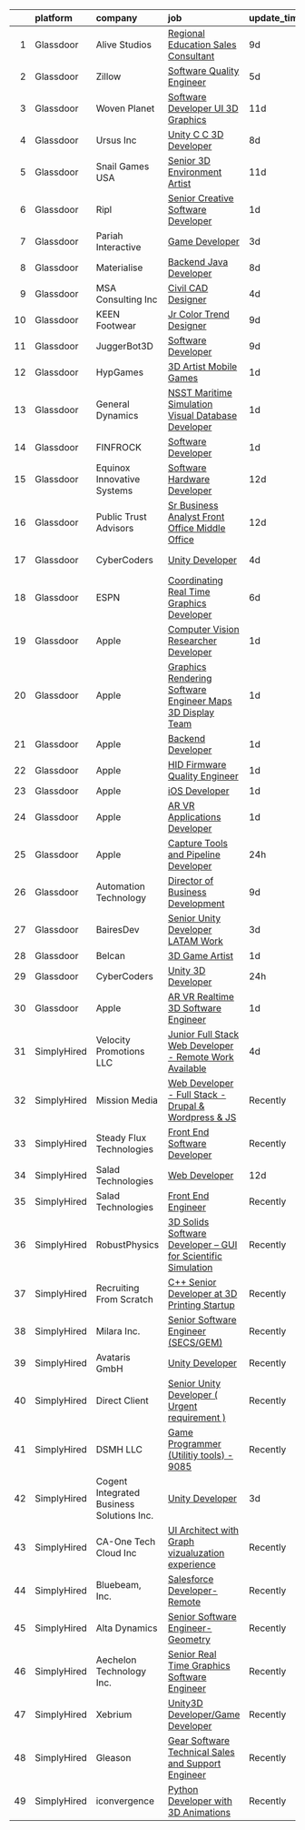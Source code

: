 

|    | platform    | company                                   | job                                                                                                                                                                                                                                                                                                                                                                                                                                                                                                                                                                                                                                                                                                                                                                                                                                                                                                                                                                                                                                                                                                                                                                                                                                                                                                                                                                                                                                                                                                                                                                                                                                                                  | update_time   | location                    |
|---:|:------------|:------------------------------------------|:---------------------------------------------------------------------------------------------------------------------------------------------------------------------------------------------------------------------------------------------------------------------------------------------------------------------------------------------------------------------------------------------------------------------------------------------------------------------------------------------------------------------------------------------------------------------------------------------------------------------------------------------------------------------------------------------------------------------------------------------------------------------------------------------------------------------------------------------------------------------------------------------------------------------------------------------------------------------------------------------------------------------------------------------------------------------------------------------------------------------------------------------------------------------------------------------------------------------------------------------------------------------------------------------------------------------------------------------------------------------------------------------------------------------------------------------------------------------------------------------------------------------------------------------------------------------------------------------------------------------------------------------------------------------|:--------------|:----------------------------|
|  1 | Glassdoor   | Alive Studios                             | [Regional Education Sales Consultant](https://www.glassdoor.com/partner/jobListing.htm?pos=105&ao=1110586&s=58&guid=0000018132a3658c9434eb4a368d2d46&src=GD_JOB_AD&t=SR&vt=w&ea=1&cs=1_7f0db1b2&cb=1654411978701&jobListingId=1007895124397&cpc=C5C93DE40C8A001B&jrtk=3-0-1g4pa6pjdr16m801-1g4pa6pjqkuja800-2fccb21c2e1ea881--6NYlbfkN0AtR68e5gWpPxoovZgA7Udo-dcymoK0NpHFMpIgh7LYzwY3wN5rRkTJw7S9Un75A1UkfoEPcR-RLTtmXzPwKmOqMqSUGO6XxXBLFjazCM3V1ZfBf1dsKFPwpEorEmRbYNpRuaetMdGHNrVWqKG-YgcH2_4AgN8YNRiRdktTNsy0-IciB3jOXBW6M1cvLhUjxJKNt7qaxdgS56tsxVkyAdk23kCZjh0M3kY2CG3p9ncCbfSRxrICQP6dBe-68NBZ3155LhjzGvRwYE7756LvLQR_YDPAr4NVND8_sq6-h94N0kaEyXp2XNYTHBZUfsdEW0Rr0LtNaHJ3vCxfsrNLB7qrq3L8CZyflU5WulHS0F3E9BJ5DJO-eUSV5eT-X9jSLES4uCaUtdn98ByoU6PNcdM3sHYMRx7ZJibTeMhbvGSDXiv5xwXVMrUPnHdpk2igEr1Tz4P_XfyW-2uiJDFqQxEFuH4DUEog71gQJGkDTbMM3kNQdwVRkP5sZSopzmtFKtCMjf3G0xy1GkDQthMxPGHc)                                                                                                                                                                                                                                                                                                                                                                                                                                                                                                                                                                                                                                                                                                                                                                       | 9d            | Remote                      |
|  2 | Glassdoor   | Zillow                                    | [Software Quality Engineer](https://www.glassdoor.com/partner/jobListing.htm?pos=124&ao=1110586&s=58&guid=0000018132a3658c9434eb4a368d2d46&src=GD_JOB_AD&t=SR&vt=w&cs=1_e583cc9e&cb=1654411978707&jobListingId=1007903539024&cpc=56C4EA4A1A191A49&jrtk=3-0-1g4pa6pjdr16m801-1g4pa6pjqkuja800-f94e7cb76e16a136--6NYlbfkN0ANMurRYyPEXg08u6OamUd1Mvhk-zhFSGYIZgoJR86UvQ_x0FKK8TrZZD49G3rLjS9rbZs5q0fbxwoBJ3PHEQChXxjw_8RM0IuGkJ4cOA-9y5nKlX7Sgo3iev38HVAWHPjQ6S81y5DX2oM5D0C12M25psn-2Akdxg9RccVaA2rXhZTSIevJiqqdLOuy6PHqhyIJ1UeAAZtrKG015JtLbMVNzmJb048D8gQWCzZP74RoWaQhQZKcbh2XC2QZrhF_xvfDQTgy5PU5y5XeI3GsEHw_1HNNUQFFZoWRJjK7_MWL_xKCU_dNF2G07ZlYWcK77IpdJzc1h3jo7pwpbDtRShCc40gPuC2t87_i-bCuwx73J60eV4XfgX9YUo_Py-wDLinrb8wm1MScE11ulbrJ_eebwMhfKUnG5LICYv80KgV9oH7MEo4xTW7qB6RAGgMxGHYz52QLSkVe4b0Jck-V681GtKKfdQUI04KP-uecpvbiPiO7x-gRy6K6H4xYJ8I3o5_k8qo8OhFUhlgr9nRAemguDUUn2m9Df27Ym0L2jQbn5DsdfVhRaEcCeRA3LVl1kdwsnPeB27_W_CmQicG7ef2HfbLc5aJDZEaW7kptwLA2TVu74sh3qwNgV8FN7lASimPjIMRRm_0s14aRTpV7IMgD2lG4BDcKa46a-s0gUzvNIiPavvr4_OitNoDOULJNqkXrQxaSfJYp_qm3injqRB1o0fxNfi04vKynfTmY__nLNQGvWqYGZdEnw-rCkzLtlT268v03vAOafY8sOSPyf_N_SvJfCxJrAiN59mQY-9sqWX_Xd_s-9smJGAHJTDZothsUFgUXSG_vQ9OPWzSkHGDj44hQ-sw_TvyB8P3qblkn07LiLlj43mzszGmIO2FHIMDsvf6_86oh7C_rN5yFgIOjtTp9lBcn_mU%3D)                                                                                                                                                                                                                                                                                                                                                                        | 5d            | Seattle, WA                 |
|  3 | Glassdoor   | Woven Planet                              | [Software Developer  UI 3D Graphics ](https://www.glassdoor.com/partner/jobListing.htm?pos=113&ao=1110586&s=58&guid=0000018132a3658c9434eb4a368d2d46&src=GD_JOB_AD&t=SR&vt=w&ea=1&cs=1_68a3f34e&cb=1654411978706&jobListingId=1007890992132&cpc=663B5FE45D73772E&jrtk=3-0-1g4pa6pjdr16m801-1g4pa6pjqkuja800-7c8ecdf940791dc0--6NYlbfkN0DSgjPPcnEdvoK3uuxfISLALE6pB1FR7YSHOr_tSg5_QCn410VK5Ds4sai37YL-FnH_M2Fnv0gjQ9TOzNTRle5O8StGDaF5nwXTjI4WZakCJvD0hoVC8rY9ZivgsNBzAZH1yAVgljWPxrQjSfhDdac-mVtFJvKlX_SSyDg74TVmkLWO-wnLXDbRNo06wdl8qqUgcmpQv0wITvfGd0HajzSeGcx0r4YMzhKc5Fg87ibEwu8kAtHMSpR0pJSTayf0OYwRW0gKZUjtOTw6zOaCaWyQlJ4Bnx75OPHXMP9kX1GsyKP95_JsYxM-6KuBpccrdaxP4Mx8we5gAgtmZcVW2aYKyq6GQezPTphtjWV0G-fhdHyLU4iFA2OSLrTp28_wcn6YC5v9rRowBK1TxxtfszbD9Md4ViJVpixrbvlXltHC7r-x7x3Q8_jtMkTdpcgQATxJ5knc8jmOn6jsVEWCoNWt-HcicPHSjQ9bb6V1WN6QCyP3xENrTpiNgHcNacKxxZ9STu3hAuln74RHOz5YOdQH5jgik_jfMihIGGMaPKmJ_xmzhyp-wx2NvRInnJgioqCZiNbBuIu93g%3D%3D)                                                                                                                                                                                                                                                                                                                                                                                                                                                                                                                                                                                                                                                                                                           | 11d           | San Francisco, CA           |
|  4 | Glassdoor   | Ursus  Inc                                | [Unity C C   3D Developer](https://www.glassdoor.com/partner/jobListing.htm?pos=126&ao=1110586&s=58&guid=0000018132a3658c9434eb4a368d2d46&src=GD_JOB_AD&t=SR&vt=w&ea=1&cs=1_36c79e43&cb=1654411978708&jobListingId=1007899085214&cpc=0C139D4CAD5A6DB2&jrtk=3-0-1g4pa6pjdr16m801-1g4pa6pjqkuja800-e94ba3e8f5e09dfd--6NYlbfkN0CT8vBT9H5mqECx2dfLV_FONLPDKpIRssxVwtj05Tmm4rA5I0VNOPdM1oYsK66ov5pDGOLJHGnDLBGJyQ1GPi5-bziv7MwQqUEBr1DOUreN8GzYgEC_gJlyWgSfTpdGPPjD4QSlY1HIR-NFpcoAXS27VgnrBDy-bqdhYISd3i7bD79cjzAdSEJN2VeD1TohrI3Kl6f4QCjwczBeNwLH492qEibsIYUqUqv1obeyjhm_U6tXQQQYMvB0oqKZB-4clx3_VDDAtfbIzk20XcGIijaVf1iB5mIjDtsGc4bWVqeZW3rlvCylL6PtwqdlxRLcC_tusSnNKVurm-c1d-GjwcYDbIZNJ-DYqS4hw0VrJlq6llBSDVc-Juf__BadU0uzlxcgotLz-PTagkCbRMooCz2tqROxSl77ccmnRe8YFBMa5JaGtHwi2RJKsPo6Q8-wOUWNO2badF__AL8lRiR1jB6wgrkY_tnA_IdXGqtTnQILdWggA2ygd6f_JIvqmGXLCe8o3rMwBK3rwaUQhDiyCkn8WOeh1P7vyAmJOONK7Phtb5meonctcIln2JdQ2FZfLRXC1wDHNfwYh2EmA31-YtrGCArFaFnXLtAI5wJBxUdjPGzdka9NvFiLSF2_dvAs2AgS_-VqGK42CzJ5oj6Y6VXfy8FBcX_QQJ5epg44FGTkuQOa5-YYUxxGH7LNdETgxxsocuilQ8cXPvcBiYmg-nt-9R2MiVxyCxI5QKBd1oqNvG3yyw962kiw8vjddbsvemaZXkiHWGo-Xrlab2-5QwuN0tOaTy4f5cxIrZ6Wj2H4z6C-9VbpwgH4_SyIXNmWQ5uI0-ULLxBvHC-f-Pa6mPpYKUFA7DgOAmC2tI6AoK1AoYEzv0dzCmg5DjH3nK6KUwTK53Gl0K9tzV9sj4pEUvzrBFimKi2E_TV6nqWkf9NaBfkW-FYMihv-Z4aGYAGUdltlc15xrqi4yrQlEPhq0CgF0Z2rIU_aYrGPbpNPZLURFZV8_TrNXAPRJ6qDgI6XlCE%3D)                                                                                                                                                                                                                                                                    | 8d            | Redmond, WA                 |
|  5 | Glassdoor   | Snail Games USA                           | [Senior 3D Environment Artist](https://www.glassdoor.com/partner/jobListing.htm?pos=119&ao=1110586&s=58&guid=0000018132a3658c9434eb4a368d2d46&src=GD_JOB_AD&t=SR&vt=w&ea=1&cs=1_9e005c93&cb=1654411978707&jobListingId=1007891121624&cpc=C891152315FA1AD8&jrtk=3-0-1g4pa6pjdr16m801-1g4pa6pjqkuja800-6f5450737e7cbabe--6NYlbfkN0Cw7niSvkhlOnyUOIKh8iEFaGQrF0ehIy67CPytvastGet8VY92S4eEQPA59FvJSyALzQLKmON4ihT5y7FSAQA-pZYqnf8L1IqcBVu5scR2AtIE9jU4FxRkyLy7SNyCAx_VBfRBgn7s1AhkzDn4utQikeMqSMZpSgsG7xb7uqaP2M_HV_5YRGDcBn3SACexxgrAbKw0Q3Pzg_6ILpK5c1y7yDyQN1-97E0SCrquAEfKqw1-PNc1dlm6tTUypJPW88Vp5D4J0i7TPX66llYaXpL5D_iVdT37GFgwnAC0-DjaF_USpZtcxjefZV74-qudGJDqkfXhH6jkyPBHUg4i6GIg1hQHIn8TPt9DrGLpfbfaeM4v049tGSax-zPWrqPBKw2Vj5oqdCelDm6RJ5BmMF2HmxsiuBnSG2rR02TOY_gOCSl9JFjfZHJFrSg12zENElk7BVOqrhvzQZLf744ccKul)                                                                                                                                                                                                                                                                                                                                                                                                                                                                                                                                                                                                                                                                                                                                                                                                                                              | 11d           | Culver City, CA             |
|  6 | Glassdoor   | Ripl                                      | [Senior Creative Software Developer](https://www.glassdoor.com/partner/jobListing.htm?pos=108&ao=1110586&s=58&guid=0000018132a3658c9434eb4a368d2d46&src=GD_JOB_AD&t=SR&vt=w&ea=1&cs=1_0f7c54ee&cb=1654411978704&jobListingId=1007916173792&cpc=B27F49C9D64D6F84&jrtk=3-0-1g4pa6pjdr16m801-1g4pa6pjqkuja800-3aa39966da08cdc6--6NYlbfkN0C1hbfb0kNfjEz9wPHc97tRjY8tE8O6gicCPMDAwXENoGf_20ZGcoJyBqdNZAfAga3Soipd2Yx2ttz5LEZZz7MUiLeug6s0XU5Nfqp1VpdwEw8jTC3Yrfv3I1Pwsot0arDGDcaqOfP0MkV19dOR4ydXRLVGxAM_yBArHPMTqQdyYJasaNJAr019UWmTpXvOnOQo9-HER0CXsSqHlmXm3QC1I85jbSAnMw4AT9FrE_OnPwK2FPptyktYaDcS4046_9mtOB2rhrEdVYUBEgSFTFCMnStVI6qFUmYAQmlrqEvHwMXaJGfZFdcGMPIKpQhrsA1yhyn2DVqIf8jtSNuosThXrP7ZbmAL5JdGjZPkeb3OPAAEiNJC2cKaFqF_iKVTpK2fnbR7pNCIeIEbofLYH5pzrWyrWIBJeftGcK3tmg6m2ORE5vcbPa2J67Z8XUK9wzl-pYRMqCWr2xArQeiVNssFNM437jRC_Vml46eyF4BvzkrzScf_ONvTyHEAinlLa-ycaL5hjNWs9A%3D%3D)                                                                                                                                                                                                                                                                                                                                                                                                                                                                                                                                                                                                                                                                                                                                                                            | 1d            | King Hill, WA               |
|  7 | Glassdoor   | Pariah Interactive                        | [Game Developer](https://www.glassdoor.com/partner/jobListing.htm?pos=104&ao=1110586&s=58&guid=0000018132a3658c9434eb4a368d2d46&src=GD_JOB_AD&t=SR&vt=w&ea=1&cs=1_b08ad517&cb=1654411978701&jobListingId=1007910497616&cpc=AE484BB564079092&jrtk=3-0-1g4pa6pjdr16m801-1g4pa6pjqkuja800-4d2685c642961731--6NYlbfkN0BBGG9LMNqL16EzDx9S3nKk4b6IwprgSJginr0DZD_oW-LxatidhHjS4P3_5EjShmhzwsonSR2_V2F8JMWJbwjba8XWc5lwGNhNl4SNeOpHYBRFuSPhRIt78DK3aF4WVE-4y1fkn_xFbWj6yS-mZSJPHrU9M6MHJOf6odO2OrWxSU9hPiLT1c1Xr2svOeZ8ktut9Grsp1LdAD1bWI7dBtQKzx6Cn6kiUc97PvNEurse--WfLrA2cCrPptTMEgyOq2ArOHG1S7JFzwAqFPwq4HMA8z-NRWokIdzAepGLM2QpxCgUSrZ-6uysWDzU59J2FX46Eraf6cl6FTo6DSPb6TESH2t0ghl_m0uGLq2QK9XpLbRQsrQuvSUrllXUIstSN8Vq-rUMo11lKjgA9WFGIU1U-GJtZutr33VLHt667w-HFPZAVrsbZaBvGANfIxqtT-dAv-Y55w563gBkO39yRnNtou3kOaRAE9GPVpmU6tJR4bSNB82VhMOkG0vKifP2Te4V1O2fDCzwyw%3D%3D)                                                                                                                                                                                                                                                                                                                                                                                                                                                                                                                                                                                                                                                                                                                                                                                                | 3d            | Brooklyn, NY                |
|  8 | Glassdoor   | Materialise                               | [Backend Java Developer](https://www.glassdoor.com/partner/jobListing.htm?pos=109&ao=1110586&s=58&guid=0000018132a3658c9434eb4a368d2d46&src=GD_JOB_AD&t=SR&vt=w&ea=1&cs=1_40d5d0b2&cb=1654411978705&jobListingId=1007898576123&cpc=C49818E30565E1C5&jrtk=3-0-1g4pa6pjdr16m801-1g4pa6pjqkuja800-c5f81152a7f187be--6NYlbfkN0BL1DyQYBK1tHwoBciZhChALBxjrhsy8rFgUIA85pUFUYWyD8JNRbN5GbuOwVOSt-OqlM_96OIZMvFGhrgw9RqEr8FVKjqsNwAaD00HF8SNaJ6UbA5D4lMGHNSV0MS-Is2bTqsuhDqUMBPRpJAO44Y0UO44DCtLsuBIGe3cEj6yKtqvAV6NkzzlAnHyLLGdSdd7VJkYFcaXep6iR9MSkLsubl7--jF_Fc4GqL1wtLrW6z0bt55zmVBD2wNqcHxltRCW28QmdQSL0x7tvSUrevR1518fZrAqOeBpul7iNji24_JSNmSKZPYRG13p4apei09p5gCAUXLy6DrRLZtomlG_f-Hq-SoUyVzBOm6EgWeg3c6IkEOZ04xAKUY8x2WZMiisGpt2LRIa_SncStphiBqJ8N8DcAfx1_-zXNrZ8K40YapdMSIkgfzVsS0fIGQeHdfcpAnqn_QHgjr2L56JBZ-qKwynXYARlfS7-gTvx7UktNfHOFljbdspGGG_JRgssU6jgm7vWZvMvA%3D%3D)                                                                                                                                                                                                                                                                                                                                                                                                                                                                                                                                                                                                                                                                                                                                                                                        | 8d            | Remote                      |
|  9 | Glassdoor   | MSA Consulting  Inc                       | [Civil CAD Designer](https://www.glassdoor.com/partner/jobListing.htm?pos=101&ao=1110586&s=58&guid=0000018132a3658c9434eb4a368d2d46&src=GD_JOB_AD&t=SR&vt=w&ea=1&cs=1_6b6650bd&cb=1654411978700&jobListingId=1007906654730&cpc=CECB46B897A8592B&jrtk=3-0-1g4pa6pjdr16m801-1g4pa6pjqkuja800-816408e7e5e6708c--6NYlbfkN0DAwgduWqBP7ymGN-lTADpinz2i-23XbRAyg5ywqS-MDZ0s1IhyBz8qFzrY3a6caIeHoWn1VcFY5nw4oCIIHLZWMpl-86wtTWCzgTJaucaj_qSg6YA7KxTzOG1SEyMAy4Jk0FbrdpKADajtK5G-wEfmqm5r91LdHtd8oQ_VdR2aycZL_82qEGnSVP4gmsOJlGzNmhQUEP4cPobs-YaA0n_GaK2rj4mS-ISDz_Dd1ElOGgMxk7QFq6bOCEH4oKpP_dQEZDkk9BxRWmeVlUJBwdqLzy25vFu-ZwC3lp7CX2vKNWnxFxq8fFbdxbEH1BGQDejcBOYv8Ux_P06bz1Kab4dW1wZJebxfwnGRS0nBxnyWSuNKghjw83B-9CeasxckXaUNNDXlcSrCz7uT-AFKqN1cvw6I_n7Gp3CUnbY8jM5QkiepKkM4MgKIbmKO30mA6MetuH8ZMsnb3q49xY-9aOjnMxflZgNEnm-4uLSdpO-hU9o368VlltUg3tW3PhPcm6_t497t43isew%3D%3D)                                                                                                                                                                                                                                                                                                                                                                                                                                                                                                                                                                                                                                                                                                                                                                                            | 4d            | Rancho Mirage, CA           |
| 10 | Glassdoor   | KEEN Footwear                             | [Jr  Color   Trend Designer](https://www.glassdoor.com/partner/jobListing.htm?pos=129&ao=1110586&s=58&guid=0000018132a3658c9434eb4a368d2d46&src=GD_JOB_AD&t=SR&vt=w&ea=1&cs=1_1984951e&cb=1654411978708&jobListingId=1007896907291&cpc=47CFDC01B3F81FAC&jrtk=3-0-1g4pa6pjdr16m801-1g4pa6pjqkuja800-2605f8397125886a--6NYlbfkN0AdQacTHqkMUkvDlLmcqVj-RwypQneBu2Uq1OVlNs6dOBIzRBdICz_x_oA4U1IiRylmk6JxtdnPZ8ADUYrr9YmQqKr5CGc1a176-cXBVuKUeSOCfHC1FIjvehUjhFHphM1rGehITzx5oNNu7Gfd3yKGJPK0R8QZbAU8kOl68rSNcq5Afpv72LZvi7ZSrE-jVssXFSLphQBhAMbEyR0HXi7pg3DBAG_EhKGIvQ0rcXKCktcz3KRJuarrIZFDFml3m5Ubj-NFuLbx45SpdWvN63sm-04uFELut0C5XV9n9kx3azgl-rqBqA7Le1_ngSAPd19K91DGfu4Ln10dyuXM_tlVx_o1NufD6ExOW0ZDXnO8ZooTjGBaWHJASQqRF_tosjySd_XPpe4CMtS6ptJCACuXqUyaiONYp9va_b71I3JN2-WlIoNqvxyF0FbPrJltyhWlB1wI9TtVJC9ekAEdhs_mt1K1iJqvIjDjLX_gJAPCcX54H5GuVWsD1J9m9TnUj0o%3D)                                                                                                                                                                                                                                                                                                                                                                                                                                                                                                                                                                                                                                                                                                                                                                                                  | 9d            | Portland, OR                |
| 11 | Glassdoor   | JuggerBot3D                               | [Software Developer](https://www.glassdoor.com/partner/jobListing.htm?pos=103&ao=1110586&s=58&guid=0000018132a3658c9434eb4a368d2d46&src=GD_JOB_AD&t=SR&vt=w&ea=1&cs=1_b0cd7ed2&cb=1654411978701&jobListingId=1007895529020&cpc=A6F0E0205751D875&jrtk=3-0-1g4pa6pjdr16m801-1g4pa6pjqkuja800-fe487e633f2c9d77--6NYlbfkN0D6R_LooIo0XrhooaEU74opfISuQnu_V8ZR3VJvibYqco5pcIz0yYB8Ieqd1FkhICQdZmwB1le4wLprn9-SLhES_P3_FDVEzkuWPMQTGt_ttZ29oX6OyOlV0ANOoVlJipMkrSpf5-MPTLxiViNojMGK759bWI0xcNHN1aAkc_MVoHbKbSR-NGx65tNAebyb_RBoeAUkkCqfBfLRu_e7h_PPdI1smMXLANExXOvOcZcYoSdhK1mVvVkG2g0hZWrNO5SHqtgq4uc2n0fwtzSED8p38aT3DzJdzeTiI7AB1FRS5OO482TO9ODW14L_xQuCrjJMJ9HFIJnolvTfU9vXQ47LPdCHFYF_RobPHWnfQ3-8uEQ1qHtpdXZeP8wQel-_tph4IAZQ7IyMlOKUB2PEIVqZpsFh5t004mlaHHWNn4XuLt2bqwIFPAQfPzc7yTYGLM_15LqhuXKs143NcQkwdS31s5VWBJwNZLaZXMhK4gEZ8Osf2fCyaVYsBr_e-6evRjXN63TDjuwjoQ%3D%3D)                                                                                                                                                                                                                                                                                                                                                                                                                                                                                                                                                                                                                                                                                                                                                                                            | 9d            | Youngstown, OH              |
| 12 | Glassdoor   | HypGames                                  | [3D Artist  Mobile Games ](https://www.glassdoor.com/partner/jobListing.htm?pos=102&ao=1110586&s=58&guid=0000018132a3658c9434eb4a368d2d46&src=GD_JOB_AD&t=SR&vt=w&ea=1&cs=1_44a78b82&cb=1654411978701&jobListingId=1007916365424&cpc=F1339989C5CB8906&jrtk=3-0-1g4pa6pjdr16m801-1g4pa6pjqkuja800-ca8f2def660d101e--6NYlbfkN0AO-lx13pzomzdSppJUWL3QXsQT8oyFk4U4LWH8QC50ColyNbWeS4BJuCdB0g7j-ichUndFoqMQMIjg28lh84pnuXem5sggZtu-4uDoA0G6hLM72uaDTaPXheFgrXPZacbY3XUGpnsNy2Ao9vtH-bxBOcHnzHfThsestPkxI-M6c6z0qluvQRNZHnCwxf7RC-gYcPPMnXt8roiz83YAVTL3PrYBr1AsFw0s6sHBxZRrpuqYslZJ1YCCkZFUN7GOnUO8TgBY-e262BEnS7uChM0KUVL_YBOKGDnM29gmL5oieLpg3JBmpW7bg4xf97J9A9OvlXGsD8BD6fxO0olI97wJxjuYtRQFTLog1NA410aPVdqKbhtoA8qysxKoYZDZi2-8nYKr2HflDsZhgORu6eBgwKkqPIP8K9JLOs2zXec_1pYUmtxO8v_eaaLZjmmtvixtleec_rOo9W-r3L4XaurfHiWsfZaUhZm24TzXkVkSaLbGkgtNEwKj_1_VID1Yek-3cCh63JkEvw%3D%3D)                                                                                                                                                                                                                                                                                                                                                                                                                                                                                                                                                                                                                                                                                                                                                                                      | 1d            | Remote                      |
| 13 | Glassdoor   | General Dynamics                          | [NSST Maritime Simulation Visual Database Developer](https://www.glassdoor.com/partner/jobListing.htm?pos=112&ao=1110586&s=58&guid=0000018132a3658c9434eb4a368d2d46&src=GD_JOB_AD&t=SR&vt=w&cs=1_ff7c5631&cb=1654411978705&jobListingId=1007916096266&cpc=BBD63848FB84346C&jrtk=3-0-1g4pa6pjdr16m801-1g4pa6pjqkuja800-035ee361af8fc3a0--6NYlbfkN0CA1BF1uV5NTSgZPFUb71OePktNXA0y4N44ecUliCBagF_E0ENdOmK95CEbykBvruvvLnIuoLJFumS-k3jaN_m-U0d5htDtQ3P1H_sn-MEBNxrYFLZsWYghT5FfkQzBPvU6xga1UOBFlVbhUxPl4yiI00y2ttjQ7zi1oYbPc6KwkROe9dnBV__c_T21FXosjtuN419cQg7huqhE3CTaa3OyuWJ-QF-aYysm8BQE9sIR5xBa_ScIaMbzAbfE98ZZeLbZ5tXfywsnS8r0CiOdPT3AmA7T4Gs53Mw5RwemaJnTR_a0eFy3-_U05J3B76oAxp_ruTvf0vaUb-pL5pF_OwU2Gv2_npjDvqyVaSvUirw77c-bjeBjCbqEmfyZEikh7eFYVNLNZ-1tmhTTzh4QVq5bLxpMyG3jenPeUYcHdZtg-3CkZ4vO-dkoTXzf2qLLpIuCm50hgex2GTGJ7Kfki6oqr5INWzNvi-jan0WIpNPbU9Nsk7i8JUOQeHyULJ08wJe-n7NwfbaAf2Ia2XEMZdC6fgVMytaGJ8Fx5-GKykMzWAGEg2N1MxWxXblKq0tB_oK5d5DSmi3QhwQRrLNNMyC30iBcqI2qYfvv3iQ47zIBH3TcHl0LjTsA37GUe96d4yThq4jrL1i8Lkq_6KQISkzQiCuPU_-efFz9SfO34m-o3bm0A7tg1xQaoW3Hl4k0GRJ-G9xL3ED0EM5USgMf9gPF5EKERZJaDiTQGPPI0tlvTXYU07uu3WyIvQvJnP3Umqqy20RTTYDiqtSDy8oYUgtaXeVwpjdaGMPq6v4miZNI2CqlR_2wfefH5Llny0uPTILwgmNSTjTpA8w99dR21A6NxntcuiqV6EgkHP64JcMwLwyDraHlUOB9D5-Pu1kgYMS5kPL9h5DEe8-a7sgYu3z0DHOuhKHr2aWXn5pBF-g7gRYXeawwTjL2jBz-yKQ8qzjbEEPWcTK4d_HRmHz8lKxfkZ-hm6OSXMXX6lAXGhJaN8pdxI-wbCBGmrMzBtzE1GJeadUed73JcvTPJSLHMcXGk-PD5x-TtL-SnWS0FwKKH2sklrApTx8EVi8upqNftQl5lcyHlu7MLz2XldHbt_O45CQ3lktUi8HHGaGTYDsHizBEBzEXHB-Jm8WyD9_SMdXwtZkcKwQJ0PgH3UvjNQkDpCYI2xZS6n0sw7MzJoX5tXhIVRhnExKaCztgU-ZwZyfZAAy_XPywdQg9xXEyc8H2rptyjTx2KmdoKOMsjaqUxg%3D%3D) | 1d            | Orlando, FL                 |
| 14 | Glassdoor   | FINFROCK                                  | [Software Developer](https://www.glassdoor.com/partner/jobListing.htm?pos=110&ao=1110586&s=58&guid=0000018132a3658c9434eb4a368d2d46&src=GD_JOB_AD&t=SR&vt=w&ea=1&cs=1_8fbc34b7&cb=1654411978705&jobListingId=1007915939256&cpc=F45C15D234B746DE&jrtk=3-0-1g4pa6pjdr16m801-1g4pa6pjqkuja800-1cd8cc764be7a5c0--6NYlbfkN0C3s6SQssVyjM0TBjXC5cY90NsFTu6k7iXDnyh6Xjam_YN7XQxmbM10FTkIBffx5sr6xSNuLsw3fTJOor70f4_jnZ6M5NSozn_Wojce9YrZ8YC-oaDV3OGpSK2nfYS1ZojVWmbQ9GHWuZ8nXqmrWGyW2CUdDHwUft3dIQvdU5QzOdrnWt8GakXrhZub1oj03S1dINNZtILMz0TYpDrD6jlgZqigosk8HmeAIl5LRQLMldDR9V66tCBgqNqt1wtNXO9TxJlQhQewGPeZl1mW6tWuSYEYP8mw7zosaLhCpBkDYQLuxLux5gH3YT2oPZY4EkYgSqkjyb5wbp6kaAd6aQaB6v-DDDQw0s2FOFoX86MYN8VmjkXIroumUr2KsWuq6C9Nmk763LMNhrwgyyt2u__PRCm_8S1ArOZnuPtuDpimUN2zSAI9X56Ti9Gp_q0MAK6R6pTbIh486yBzN2MfDa1Bx9sljPl-rFJYmwSUehB1-Z1-iaa6Xntxc6p8hkB-iK5zQ1zP26saFQ%3D%3D)                                                                                                                                                                                                                                                                                                                                                                                                                                                                                                                                                                                                                                                                                                                                                                                            | 1d            | Apopka, FL                  |
| 15 | Glassdoor   | Equinox Innovative Systems                | [Software   Hardware Developer](https://www.glassdoor.com/partner/jobListing.htm?pos=118&ao=1110586&s=58&guid=0000018132a3658c9434eb4a368d2d46&src=GD_JOB_AD&t=SR&vt=w&ea=1&cs=1_5fc23604&cb=1654411978706&jobListingId=1007885075717&cpc=D69957E0862862E0&jrtk=3-0-1g4pa6pjdr16m801-1g4pa6pjqkuja800-b8e304213aa76411--6NYlbfkN0Am6dwrSSOZ4eViiz6pDcZhlQb4pP0bh3dQBK1PPrq7TsEit8SFcwIknhzWR3SeZc7m5fAWCl9EhDoWbmaGwe-Wf-bpaawcaBrcZvJ5rCP5P4Z00hb_UbRTvdpA6_2wwrKa6fewbUPDVfrHMaRQvl1iAQYNNmnSwPmZ5PXLhteUk0PcHIu_5PW55hELQzp1PMHzl5DVnBv-pl-sydQ1_tnwR9bYCavqj8I_vcS-2twFb1NXPONViZiiY3yG7vC0V9kHhYnEQGN3ht6ZM6mILhF7NbYABEmf7Wdb1Hlv6RXrGyuPcI4KI0whEwpGWTSJ2kkSxQYYQ3DioVIbRR6e7jR9cmacmv6K5leXC-uoZRaYpZqvkqO59Z-RppPuFeIjlxBNyggjK7uwomJmFxr2BVYF9vs1WXP3Ik-mxUhtdZMujJJr-FyziZb9j53m_41sA4b4OySHI8uUqAFaWhBvpw3BQsVEL6RME1OzTpOdCxm1dO6C9Zf3EvAEwzbovleb0m1iBgJXKG4heA%3D%3D)                                                                                                                                                                                                                                                                                                                                                                                                                                                                                                                                                                                                                                                                                                                                                                                 | 12d           | Columbia, MD                |
| 16 | Glassdoor   | Public Trust Advisors                     | [Sr  Business Analyst  Front Office Middle Office ](https://www.glassdoor.com/partner/jobListing.htm?pos=106&ao=1110586&s=58&guid=0000018132a3658c9434eb4a368d2d46&src=GD_JOB_AD&t=SR&vt=w&ea=1&cs=1_ce8bb1f7&cb=1654411978702&jobListingId=1007886518378&cpc=F4CC4721A073827F&jrtk=3-0-1g4pa6pjdr16m801-1g4pa6pjqkuja800-b1c11118645f0dfb--6NYlbfkN0Dku04bOmctjTjYSxKjNXPXA9SEas21_2pTClpVvKRVYf7KNy3n5zfA88uPHeGyZ233S1vY3gzOw47W_RNdtLTizmmfNGmrvrl_Uq2ZWeElE-INOc5DISvV6tUEEbOdpFTPLEtzQHWAWt1aeR-SofdmtGhhnYaox0HYopmnj-75du_-Gu0PHqDKt9zfnVYVWeUabFUj8sfLKnTseHuXnQWJAt2RlBx1JRRdp2iZuZu-xovHDWoaQR4lNMWZIhCMrV7V1Z8jtR9BCcHoV3GEUoSLYoRJ_Xwuj0Jc74flYtXiL8MPPpWnpmU1fyXd0OreC2szxNJamp7Zgtyk1Dcfi-7d6amC-0DTyAZ_wvH_QbAqFzJqTaLx5Lg-wqmxX5H20XKYZhEFd_3B5XbXI1eCOUjcb8WLn7L6Y3J3IhjDbSUxbLrcIk95ISDjHb9oWZVh3WAC3L5zZJVwNOqc-wAMo52yFT3xWSpPnKSl3SJi-BwT5zuT_AHxvGmlRdY_zS1xT5BvQA4zM1vj5nO7jBfOjqIrNamwpU8I2tc%3D)                                                                                                                                                                                                                                                                                                                                                                                                                                                                                                                                                                                                                                                                                                                                           | 12d           | Denver, CO                  |
| 17 | Glassdoor   | CyberCoders                               | [Unity Developer](https://www.glassdoor.com/partner/jobListing.htm?pos=130&ao=1110586&s=58&guid=0000018132a3658c9434eb4a368d2d46&src=GD_JOB_AD&t=SR&vt=w&ea=1&cs=1_051bc511&cb=1654411978708&jobListingId=1007906266639&cpc=1CBFC3E34E2A31FF&jrtk=3-0-1g4pa6pjdr16m801-1g4pa6pjqkuja800-e43afbd21a54c998--6NYlbfkN0CpFJQzrgRR8WqXWK1qKKEqALWJw739KlKqr2H-MSI4eoBlI4EFrmor2FYZMP3muM03Um5swKT2wPxdQnzL-g9OP-y5is3fuZvXjnvdzmP1nCC1UXqOX3sGeOgqFmAfDSwFP1NP8UYOwIw_m5knHoLJbzWej40dgRQXZwhp0eGW7lwgIK4ED8K3lWup2urPb5T6Sesm0_oLUIJdLOkLnA8Jc4-zV-079dVn1dDOa4LLNRTXki9eMdG3FLMn6gMUQww_ieEXxKba6Mj8AZDOwxKkiu9Mnk5Es2RRujGPj40-rL0tNPIxZyrcjykhi8YUlUS61D4B1JYmHXnm_3o1FNSAx7gJlFeFPfIDBrdMsm7Lun4XjKO0p4IMZEbJ2OarsfvJc9oK7HmuA3EFLEIu7nPn6gnlVF8BygRTe_2JWqjveJdsqoiq42qe0ELZS-72WyqsCLCiE6FwaSqRsWvq1EplwhRz4YfAY-_lL9_MaYszlrVswHlhbeVaw0JvWSTajiDIoUvdNngFIIgVnVuCznjxovFnLaSYvTSx2PdhfE2yjQ7ugHzhRgkvK1IH9UjheCGTPb2MGj6EimTwKv43_xCpBjLu8ymzBe4mJmr83ZDrtCR0DhqvZpqCV1LR4f2NbnBFAv4HivHmTdDpHBLMciUKj2NTi3I5q67Zwo9cHPszjaC_puI2hQjVt9L2Z6YnrIejNTn3UhUdx-nDiQMx-JuGH2UR5ZvovrV9xtGx-k7idUb2beNm0bBMarvcnwcTnFSdaOy2WAFFaZZ7wXXdN0eVKGLMjLBIXDZ2OFdp3VIdjexPu2knbSbZ-rTu2tCh4Jl3jqUbQwth3VXUIwsPrmz0AJIqwlbisYvthG9M9EpqX3CE-3TXe4bN8l36tkoTWnPoFQ6qTZWjTWkhw0ATWltwx-LeNVDH6gIzdrQcuOGZz16q03kpyw3BK0Hr__5aU402QhHFRkxZ0odcpsqdTibSJEhiokMG25c%3D)                                                                                                                                                                                                                                                                                                             | 4d            | West Palm Beach, FL         |
| 18 | Glassdoor   | ESPN                                      | [Coordinating Real Time Graphics Developer](https://www.glassdoor.com/partner/jobListing.htm?pos=116&ao=1110586&s=58&guid=0000018132a3658c9434eb4a368d2d46&src=GD_JOB_AD&t=SR&vt=w&cs=1_5541f72d&cb=1654411978707&jobListingId=1007901619382&cpc=F5E96E35A1725171&jrtk=3-0-1g4pa6pjdr16m801-1g4pa6pjqkuja800-8b3d82b683862076--6NYlbfkN0DAFTyt7pbDCC2JPO79CSdi1dIb81yjczP5qsKcZIxgiYm3-7g-689Ur9xqU8QiYHXTyCCGyKT2nmlHQYJ_neDIKi9dZ8UGLQnEIENskVKYY-JmvsLssTAQzzUM1iu6JCJ8U4JZdifyuY67rSpHrGbWLdAVI5shYjpkUIiwb0iCB8RiAp6pMC_Tm50aa1iX2laYT_ndSaWZhmc52TWNZsyTXzzoOPbMIRp_4HQcmUZ1IE0KLd0xLwVCXtwTh46UI0ihpiWlA8VJ4IRgKQP2Dly-65s129sMMi2dCqL6imlzhis921wIe0uVUz-EgaY53EIk2Q6EqK18zWl72ZjB7qY_m0BHpz3d19oEOxCbUzq7SZVbZ2HnErLcZygw2gM084XTJMtgxNr1KO_kJyteDrOqi6l2VKBMP-HRTZqBPIH8vWF5ylpl5F_y)                                                                                                                                                                                                                                                                                                                                                                                                                                                                                                                                                                                                                                                                                                                                                                                                                                                                      | 6d            | New Britain, CT             |
| 19 | Glassdoor   | Apple                                     | [Computer Vision Researcher   Developer](https://www.glassdoor.com/partner/jobListing.htm?pos=115&ao=1110586&s=58&guid=0000018132a3658c9434eb4a368d2d46&src=GD_JOB_AD&t=SR&vt=w&cs=1_606cece7&cb=1654411978706&jobListingId=1007916169667&cpc=FB7E4A1762AE5BEC&jrtk=3-0-1g4pa6pjdr16m801-1g4pa6pjqkuja800-5fd3877c7b6efaef--6NYlbfkN0BvKrLyj5gPmtZO9T8euul8TCxuuKNOtzRJOomxnwSEodTz2Bc-sPZl5OJ9R4TJsNdw5YE8JoJ2J6iNpUIAXmKIgD7eqSmJy0rAsRESlGTN-pNqn-f_WZkiM08GIDVBel4kFSnfkz_8g0cfqF6dXkRVNoa5lMaAE4iZTJGTj44BBCSKYHQrWGBWE64Q23joT318MlIKDdJbvOBc9xz55lDAmZppjpIhjqLRUeMkY9HNOQROir75sSB5V6CfkOMgbGzmk3qcadnMNSX2-GnU3geoW_uoZN45VPD9lteLO8JUQmN0vhIONtRBBrEJ_D6tnHyeoShgaVPZ7lSL82xDxuEOqUfjRvVlK4PxJRNo-m3UgJFAvTgmHzspZBQp0js0JgHJw4mVOlAv62LX7Nsh7X5Nq5J06HYQxT2IwE9-OBDY7mJGIOV_cL1Pov3xQKQ9BmVboajOCtXDYiUOnricGPq1ZvplG62RN_V7RYVvN5J-HkWp2mO08OKuhwPBltkzHNU_LuAJJxiMmwJ-kS0LqWB6lprD694f3CBjH9P5rh2sAgcQrccobhTSQpNy9eGzOdnjinVAxx2vTRSkNUKMIKv96UkKwVQqHPSDxa2ZGahZQNlNfRyV70B-Tlqe_I4Ci0mw-n56Zdd3-0y4nPcoiItq20W0brG959f9yOvi9zWXqJCUK01AeOZ0pfNr3o1XPDbKJZM6EF_gBQtbZ9j5JWUrDywxgBK-z74mIGqT2__vJHgHLZUOfboFiJZC9gl8FKujh5r_LH4giwbXTshv8rWFQKdzlagBrJzhJFjlwdFM75fBKYuVcjuJ1yyguXE5YXon2gRdoLERRqiyRQUa00i_K_YFLpYKWPTgZo_8I-1pNt5xo-724qOZ4wNvJ5pfjHgkDJENAy5xMtDfsSZSohN1guG3a2667xXpIz65UYq3kHktZ1NC8CqFGIydH2G2D0M%3D)                                                                                                                                                                                                                                                                                                                           | 1d            | Culver City, CA             |
| 20 | Glassdoor   | Apple                                     | [Graphics Rendering Software Engineer   Maps 3D Display Team](https://www.glassdoor.com/partner/jobListing.htm?pos=128&ao=1110586&s=58&guid=0000018132a3658c9434eb4a368d2d46&src=GD_JOB_AD&t=SR&vt=w&cs=1_321816a9&cb=1654411978707&jobListingId=1007917013520&cpc=654405A9B1E0A9F5&jrtk=3-0-1g4pa6pjdr16m801-1g4pa6pjqkuja800-115730a672136782--6NYlbfkN0BvKrLyj5gPmtZO9T8euul8TCxuuKNOtzRJOomxnwSEodTz2Bc-sPZl29JElYHfcoRu0fPF_ZzN6LV7MEA242MqM2m5Mg9WWpXRGuQI3ozFHZhQ3O1--k2_cTrL_vgxAdhN0oVzPkcAPlQKGdbjiVF5sXBcCkXUmiuL4ONRk1OArbe0agW-WHP8AuHrzAfg7efc74p7bVCcW4b0md5Bkaf77eEgUv7nvVH20Rgq77uiUR37Dt9ubtjP6SnAH9xSOfsK-BB5y0sBjDl8qrihAuu3vK_DgLBofLjtq7DVi-94ECefacQety5TKOdgtpZYUNwlPg_ysrNEneAIhqaWKxxfFg78m7ULtqhpzCvjwAhnfWohhJ66qx4LDWlTGLyPOMVoDhUClCjykJzf5Tw0W8Vn52Qhw0Pl1zPMIsxmHB7vxrFOaDhkK7F9u50bW_o16qkJNCggJaPbYpbqvJX1rWfJcD0wuLOZiYW-pXq_7gJ4_-AmImC_4PubdjugXG5dpF-IeWbZxi4wBBLf1sZgvnrwYqkMeRWbCqb2u-Ba8qf4Yuaec447Gfocm6RYKkevuV7rAqEOUNHuVqj3ACf4MuGjk0nK0fTxNQzLgOi2aFKM1KHYQVBOtgYSsDcFoevKqJYUNU4-5ggIQYJoqB0i21LzlhFn8TEvPKO4pcpaCrxLp0Y4Eow4jBfoOTr0paazmsN_05KseX75cHV2Jt4fHZB-kvurmAc1-2p8yCOC7xSy5lR-ZtvDwCcuOYjHz-u2lbN15OJtDSa3g58yujXbGw9bW5_-dkWWG_wV2OGC--3sGD5JGypn6zqA1dIpS85D6frdfpK_GhPghPLy2t2WVvJzEG-ldT_w6S9QHjA9S82Bl05nkmbAtY_MqYDu4hPqUkKZfXWhhc_oW5xM0GEjmz957GvCc5zLWQ_Lu3VBep9Ihcs7TUkDnqVu1z7KKnS7fcjOxJr2u65BcAue1GFjKuW7fOPtQ63QHMs%3D)                                                                                                                                                                                                                                                                      | 1d            | Culver City, CA             |
| 21 | Glassdoor   | Apple                                     | [Backend Developer](https://www.glassdoor.com/partner/jobListing.htm?pos=127&ao=1110586&s=58&guid=0000018132a3658c9434eb4a368d2d46&src=GD_JOB_AD&t=SR&vt=w&cs=1_f1703715&cb=1654411978707&jobListingId=1007917014270&cpc=AC285F3A3ECA6BB0&jrtk=3-0-1g4pa6pjdr16m801-1g4pa6pjqkuja800-032c76917f009f79--6NYlbfkN0BvKrLyj5gPmtZO9T8euul8TCxuuKNOtzRJOomxnwSEodTz2Bc-sPZlC5mDe-NOaJjo2lqg1vkfF4qjOY754UNgrjbvosgyQ6NrP-d5t-HfuGm5g-T1VOlxDFfjcyTdPFv3zIyLSRWNoBaaCgHXb9bFWAcnNDq0tf00oDeykxUROg-x2DBiV-PuwqQMOiYoG-8D0oQghcGsSoA54NbvH8HR6mUfdGG0zOWEL5jbJGzdWC3G5szcpVc7I7qWKRLn04prci8rFasJ1a210tXkr-DYx89ek1wuyJsjYPg7bvCw5Cdfvs8Di7tnjK0Eja4-c0Ns-P6QlTE7OouZW1jQMyHrOratxM1j7qVbSBWwAdYNszyL84839EjzxyYG1QmWR0_VBLmcRgxjH9iJn7dO8omfowzmTPDOUJVEvEQ6uHlIKyK2z4HDqxcpgNQwi8FkQ1rGIdAI7pFX6O-PwIZg3Dp2cfg6lUYWSjODSXDOjankuPFtMK5oTgTv48KTjhtO2aXqOuLdT_3aSNMP_39qsR0cTDsRlC4GGlSyrGMRkiqstbAbgEdE4YH1vXsOMa-jfjcT6IGxgrN-3XiGyWPFgKA1quXb2K9UbaCBRGgan4HCQqsnkpamVoW3UbDsie5_nByt7DzD5NRQePC1XAqf-orB25NDM5SxWhzS7QdKbdw7ZHcw6oiMvh8RCjEKGdp4y9kYJ21OucEog7jU7Ml9L9BuiryW0FV9mS-F4BfEqIyMLEKvJydsVjd7Gz-7g3tVVpVczZPOV0DIyNOi3Oeo9uU7tO5y--65Z3e1DWJRi-i9a-HVeO5d0w_aqsLbpxQqqmZQgLmp_2OE1SEzDIz7MuKG44bZjuxMf3XYCX_nftSVdqT__wkynTgVRaRV1G8-uUizgJi8KvZSIqy51g_HmHb3OO-q2N3ptkfJHnlY0RFAng%3D%3D)                                                                                                                                                                                                                                                                                                                                                                  | 1d            | San Diego, CA               |
| 22 | Glassdoor   | Apple                                     | [HID  Firmware Quality Engineer](https://www.glassdoor.com/partner/jobListing.htm?pos=122&ao=1110586&s=58&guid=0000018132a3658c9434eb4a368d2d46&src=GD_JOB_AD&t=SR&vt=w&cs=1_312031d0&cb=1654411978707&jobListingId=1007917018584&cpc=E773D000C9BC26FA&jrtk=3-0-1g4pa6pjdr16m801-1g4pa6pjqkuja800-db6f1c620370c44e--6NYlbfkN0BvKrLyj5gPmtZO9T8euul8TCxuuKNOtzRJOomxnwSEodTz2Bc-sPZl8WPllYOnI2gKGmARVlNo3nmxilw0ox5qBesEVeZCZZCvCdVm-i5oTru26TB4mFyj1BeEUqaF7tavghrs7EziUaetay4VldTVCt8Ux0QmetSNpfjlKIEUeSZ2tTxKX5DDSfgSy0t9gYO-BEOZGqu3_pQ5JeYFRwFRi-M4yN9GziAYOT0YleKlEsM9evjFC9ySAwLJl5ACTl3rrbEsEp9nfTcKsbPOnWKhsRzuzEqvxijOexPpMhFo_EBqKARqRsqweS-VufFxLTPmIDhVgXLF5T7GJrF5cLkgBpy2FV381nB_PHgi578fWr0HyURzbWBobzZlXi_N8WXmsS4j0M9yHDsBQn47RUd5mUq4UJFjJQd2f74dQyx5Zp_k6jxPE9YTH030puP2U7_e_PAqF5bwJfooKqc6_qbLj1ZaEOSGt3-vwjntdlrjojamRwIdedoAgjP7GRI6ZJmteFahctv4dulxVY0oTndSqguWq-zVdxxYlU78n8ETZUQl7xvXgUxVvc_iiGrgRDNx5oCv75urH_EgizjhkqhXlBnVyLoLwiFm2cRkCAln894LmQ7yILOukfL8flq-CSmG5TUaccbvSc3id4M1SZOssrXXvzYMes8hoIrqymyC2Y8XtT6l4wcB9B63wPnQN6iEjoAuFDJJ7KOspZ09Xm8UOATh-BvmRbbjJwpEKEVm1am4ClWBDOe1oP8Oj7wjBUbCUNisZMOdUwK9aWsHeUIOhFNrbrPDCbgwdtI2SAO3-UDHLWofwQ8J5cSADT6NrL5YuHvEf8eLv8vwA2cIp171zIvPr23l0n-aCbInQPIPDUivBA2_eI_J-TeYbtC2To5_RU_s4svKt7vES_iMlGm17g3dlmaNSS0_JrV9-eT-4p94ixT1HLRC9irLUq1Rk3o%3D)                                                                                                                                                                                                                                                                                                                                   | 1d            | San Diego, CA               |
| 23 | Glassdoor   | Apple                                     | [iOS Developer](https://www.glassdoor.com/partner/jobListing.htm?pos=111&ao=1110586&s=58&guid=0000018132a3658c9434eb4a368d2d46&src=GD_JOB_AD&t=SR&vt=w&cs=1_154e24ae&cb=1654411978705&jobListingId=1007917018211&cpc=B101C867B3EF2D75&jrtk=3-0-1g4pa6pjdr16m801-1g4pa6pjqkuja800-3f2c080db2ff7e14--6NYlbfkN0BvKrLyj5gPmtZO9T8euul8TCxuuKNOtzRJOomxnwSEodTz2Bc-sPZl8WPllYOnI2gKGmARVlNo3t4AOAwMHghLOrF9D4jyr1a_iMsPLzcO8kGVXQf8kPtGlRL40QmSBH78PrEfnrqkhrSh_iowG2nvV6ixYH4fwneTh6laW7MTUXH6TOk7G5D0Od1E7AQhc_LTQe-mfVOLTMEfGk1OblYg6Zawzu2OyedhcwiMNbH-ryiKRUy6a5giiRLjwxEDvYZ4rtFSTFeeK94WGjAvhNOpUVG_LztBmACW2C8ra3tSq0WH2hWh3C0G0Q2XSajiTJzc_FQEjYxaTlcRnrnCCyjdDWjcJzH2UCHeakNK0LX1jIsJ_jlIKHGe0S4YxhumO0oDzMlG9k8FspRvwoqFgpnFWK3JUXveyRL7m4RpHV2U0uiI3cQJQ0SyYoihcFOkzN7SYXyXhyWRJrSGF41IsB1pE0wQDNHcKXzSqhCWwjyqmxnRSvFVbdjIYj4Q_HSAHu-_OreLOoHoz2YqCP4Ezq5VZ0OR81hDdH0kImGavyeLwQ-DPlfucZUEfdDz1vpvSaQ1S_YpDfD_MHZIYFMCMbzM1J-YzE7uEc3VWcAE_Ef-YLO7nkfENoHFEEcP3lphhI0oJX3XEtphgbQ7nJKjLKdB7zY783ppu2hM1mbnNI5bpYIAkcOsGqdCPvm4S-wVLNXPjkb0PpEct5cnyck6GAo-IYLd9p6DpRL3fzLXKlEoLL52gd9G_bpavJvGfOfGnnpyNJr1my1_-RYZrYoN25ZFYE4SUK-a4CGWSvrB_n0KdIgGOg39IiHpfml4Hzi7_BI7keZrw1M5gTrOmeaa9hbn07UB14RG_GQnfaqzusICWkBk2QekHjC0ziYgRMikzk8Dl3mly4kW0--wUUWkcOTXsx_mOidw3g7-pWVcA8yC6w%3D%3D)                                                                                                                                                                                                                                                                                                                                                                      | 1d            | San Diego, CA               |
| 24 | Glassdoor   | Apple                                     | [AR VR Applications Developer](https://www.glassdoor.com/partner/jobListing.htm?pos=125&ao=1110586&s=58&guid=0000018132a3658c9434eb4a368d2d46&src=GD_JOB_AD&t=SR&vt=w&cs=1_327e7c99&cb=1654411978707&jobListingId=1007917012613&cpc=C4A69CCDBB3B9599&jrtk=3-0-1g4pa6pjdr16m801-1g4pa6pjqkuja800-b854e7149da00c6e--6NYlbfkN0BvKrLyj5gPmtZO9T8euul8TCxuuKNOtzRJOomxnwSEodTz2Bc-sPZlbtkML8D-m4p0JTgu20NFrf4zigUhHLI_3BuO2fc1yNHH6D5HjZ2XU12GE9zvBCJcKpktUk5LriDBLyFkDqwFVyETK_4m3uQCuLJhpjJqwb4Vob2M6U-v-NPqfEiv6aeF1RKk5nFDT3r8yXEo2k6AE9SpvSCHVY0HTbGMcnYX1q3WZfmEO9hOyuP0IjXIasX6rXOG42hbjGA_Y1I7gaIz1w9w7iKBZh_mfti8UfoPC1W-wD4Lk6dAKPhi9mfkKkDDNit5IHMsEt1xuQT873MNPMpX_scTODoI1YXi0_R8cu1TTokwoW_EBWWnbBMYERab9i1PJJjZL_RDcDL-QC_XlrpKStob0dEM-7HZom4yKkqsFqKQrto0YKjzc3YfpfR4ZC_5qdcVJVtS61X_IutuZ8D1hO_D11pbLYl2RXx-P99HLKLKOjn4yZJTyfMcIkL_qpcnQI5MTIwd_O42Cp-c2bYAMMcvyF6GfA9wGxHwxbCDV0g5EZTpGe1m3-m4sgjtvBhvqtp9qxHgzz7nwy4w-Yq7cRdosBoBimQH83GuDr4NepkEEcDalkcIGXrYUeCQbD2OriRRn6VTxo3eDrtSMtoqSuyDOzgp9OZas1ZcO5VvhJgl-S7Uxwxh_5FjdLS70dO3xHmJGSh_5oe-DQ0_-Vik1PmWZZJb5-_fqnp5O7XrTiYrEepx6m8wQBlcKbAfGWBs-vlAm_eegEh578-hhspKihWzwtlWkolRAf0mX3G-B0WmGL91YH2AadwtWejOclvZ-s-ZUNhHDIgXdNJZvaQSvhyRycp6rEvSXQUXE7WE1bOqhpibvQed95N0_E6WGDd9NyCSFETKe2xOQ0cjKAreKH22ExSx5-PyMXzkf-KH6A7-8AEkj5HGZuzdfa8z)                                                                                                                                                                                                                                                                                                                                                   | 1d            | Boulder, CO                 |
| 25 | Glassdoor   | Apple                                     | [Capture Tools and Pipeline Developer](https://www.glassdoor.com/partner/jobListing.htm?pos=114&ao=1110586&s=58&guid=0000018132a3658c9434eb4a368d2d46&src=GD_JOB_AD&t=SR&vt=w&cs=1_fff5da3c&cb=1654411978706&jobListingId=1007917525252&cpc=6FC5BA77C9A4CD78&jrtk=3-0-1g4pa6pjdr16m801-1g4pa6pjqkuja800-88a33819ec71167c--6NYlbfkN0BvKrLyj5gPmtZO9T8euul8TCxuuKNOtzRJOomxnwSEodTz2Bc-sPZl5OJ9R4TJsNe5XRPnmGiHsFbCIhpEIQU_b7OnHPSYz0ctYvAZBpINXr6HyOzAx4VJ5p3scstowzsvCOwNZ8Qdt-8Xo3iukLu3Mw6__B0L1U2Y1zTXf39nb7cH3ddXTnMm0UUXHk1B9RWuQ1yOrvyg52shtGUlFrA46VEdfERQ63gaRkIbgOc4YOYINs3m4scdZZSTe6aRxa4sQze7svMXFp9iBf84LGLFncyaAqWqz-OkvE_noXjNKOAF4-vyDpwb_nuXOPvYrOLZqbc-Pti8EiWLjBIts7W4DS7g81Ya7N079YfVepYZvwKbNRUf09N5Sd1ngcAL47wfRnluSlKxyFhgGAmxKykQlj7i7fAVUB_uQ7WqhJLReCg70RJT3Zh_PbKhXQRduRCOlouTSuFQWMHWI7qn3LaYV1cReGsyegdBLpbpY8KBwCqsVObymYfy9FF1lgMutoOXH48A7NvbJNWwk50GkrXBsgi4B4ACFy8L_VuGcHBG2AUv16mm7EGIVlLbA_JZUou14qPaMi7yjWoal2HE_yb5b62nxHgeUeH-7ZVkkWSTv6zCcGKb9Z7VMNRvmkbL-wDXp-XWW4LLFSGhiS4jXmtnZTS3MQ61oyG5Zx0nVC_p7883iY-bzz03126_sOW1d3tlRm2IBlTFlTdKRwsc45SpZuJtSx4yIG_Qa4kzmIlHwMc1hY6OxV9ZvOTbqZTIIAlk7RNHXThSYWrtC4AOVUZXqElFOHFga3Q14PWSLChUfpZo9jTisH3bUYNBBCpIIN6jMYiO0wv_35AbvVnxjcX7TaXb0QpycN1b2e8dcebXZem1uO2yyWjZ8gSbzNY_BiXCBQ7St5lXWE6jY8zsnyvqfodkq1KSiNyisLe0CRhPc3avgcbhLS37VWfnobTTd90%3D)                                                                                                                                                                                                                                                                                                                             | 24h           | Culver City, CA             |
| 26 | Glassdoor   | Automation Technology                     | [Director of Business Development](https://www.glassdoor.com/partner/jobListing.htm?pos=107&ao=1110586&s=58&guid=0000018132a3658c9434eb4a368d2d46&src=GD_JOB_AD&t=SR&vt=w&ea=1&cs=1_60f8af32&cb=1654411978702&jobListingId=1007894913027&cpc=A2E4EE1299827998&jrtk=3-0-1g4pa6pjdr16m801-1g4pa6pjqkuja800-5a42cf02825febe9--6NYlbfkN0A775YZb_RWFpOWLmzXm_1wXtYCwOySdX_jJxam4Ar_9rrn54F2KU87pUf54KRXdb-a0_A2v8D8VHhXDUDgtR_Khb4JV21QFACyqmQmkuq5eMFc8vLmrBPZc3ZYHaeFdHm1VNVqWurxL3NSyrr7F61WVQjmFq2yHrHMrO6p2ZRzLYoAZIxgEdtx-l73aFEbU0LLW16QjQGP7BbnoRls16yNRAzyRpdKFu-8tMU8s215avqQC-e1U7MWSlFsu61OBHUw1qcLYnw0LyrT0DUAMCd9mFacYjgZIhMfe10mc_4bP8tvbfHPkpKTxpNsZUUmWD2SoFK9ncUNrLXt6WYxvC26X2SoC0D_ZtXbbjsVOxnn4X5rfsibIbZqZ6muWzgxSR4EfQLJbaH4LevsNt4aswT0OJRFzJ-GrJLdYJ78rRoTFRGQjZFs-uQzOci5ZhNox8TvyF1YDeM7VIR0Hb2TL7wu1QV2lc58i4QUKGC67BV0TmfFNgjwvwg3LtNqg6gXFXktITNIHpqIj4k0YqiZxzkJ)                                                                                                                                                                                                                                                                                                                                                                                                                                                                                                                                                                                                                                                                                                                                                                          | 9d            | Massachusetts               |
| 27 | Glassdoor   | BairesDev                                 | [Senior Unity Developer  LATAM  Work](https://www.glassdoor.com/partner/jobListing.htm?pos=120&ao=1110586&s=58&guid=0000018132a3658c9434eb4a368d2d46&src=GD_JOB_AD&t=SR&vt=w&cs=1_0ca99c28&cb=1654411978707&jobListingId=1007909598042&cpc=F41FEAB56D215062&jrtk=3-0-1g4pa6pjdr16m801-1g4pa6pjqkuja800-1cf08de7a6090fe4--6NYlbfkN0BfEGkshao4EhrCCf7LYqKO8VNtf9vkQrewuI3DmTR_-FNjQOZq6FDCm1wcPTrdsPfGE-gNHWD7afn7fO2xpDlL7VsoX6KhU8P_Vitdah9wbX0eLXhKf7RXmEs0SGaHZc1wVCPpSOib9HNIROqubLYGIbrWIoEwoGmxkckc2SqGWCVByrS3zCvhtijKaGMW8XBPusq-jGpj6NZKGLiZDrm2QIoRn75wIuh5WpR6G8cKKb8sc1BD3ae6suCt6GHq1KUnCLJ8YwBtwkxQGUdsckoxrmyDNut3J5CCpBOOneXSDPvqeVR0xO9SaAUH2nEqGhm7fT019EGvZWy0vownTYyN71FlPEvBVGUxgW-dzIe2ZtYjUZGtXf9ECOecdE2n_hLar8mQ1OP6V40wXHqnpBiuCnxO8_uET-iCm9mvHct-eM1wLembvp__TVG3Co0LxWNNK_DGBPBArFRr0u2BSVY96Ncr79J-LWxz5Gf2OqmrlIVG72zkIjYascUVNS77Om4iVmAPZzYg4c6WcbWFMLqLeHwRKehuDeF-crhjQYcm2upxh46-DZlUlP029WwMiutow5zSEGTXEQ%3D%3D)                                                                                                                                                                                                                                                                                                                                                                                                                                                                                                                                                                                                                                                                                                                | 3d            | Colon, PA                   |
| 28 | Glassdoor   | Belcan                                    | [3D Game Artist](https://www.glassdoor.com/partner/jobListing.htm?pos=123&ao=1110586&s=58&guid=0000018132a3658c9434eb4a368d2d46&src=GD_JOB_AD&t=SR&vt=w&ea=1&cs=1_a57f37d3&cb=1654411978707&jobListingId=1007917213226&cpc=654405A9B1E0A9F5&jrtk=3-0-1g4pa6pjdr16m801-1g4pa6pjqkuja800-a9e92b03005ee125--6NYlbfkN0DXzDzZ1Oulz9LSjzVbF8otUHEujJfFPwzVdyJWZPnyGBC-xHtBtebw1siL0zRHvfMNkuOLLq-jLCCbYKU-sTEGF6LjNOX5OiiZhHv2n2DnCyTRAWlJOH_KK-aptb1uatP51RcqVGbszEgO-Unm6SP35JakMO6kjqfTFnamDT8WK32mz6TXLQaZLdO2maWk3EJon-D8KtTG2w2lqV-9ZcOi4rWvqqGVNnxQ_2Rv_c8ftkTUbnaMVO_LYFYunSRRelTqv-W7uml-1tbQoukf0VioguTEQAu2D3a5CECCkPZYQgfdBEQsSH56hz3B1-cRQr1byu1Xjb6FciYs3qEzOwTBFJ5I9ZB1fsRQb8t1pCyCBptg5v1-PiKTJnPOC4SMrmOROLYf2SGRk1ignooAn2CyBvLKXyOoicWHZUw4fy4mytsx6bbyHNSxnUYYYJv2o8TWyrgDpW4SpLVJXoFUOiEve1hliLOcsYj70LYKhq17ii42DIe9YVi8_ottB3xopkCT7sfb3ROMpJ_x6c7X81P7sQ8ogjeU5TFg6mtxYC9TbgqizrH-_3DzpbDC616osMhvKMgPcgKDz8R0fi-dNFhmQRL8NgvnFqVwPcb2s3WNJ8fOdjPFQDDxNHWBrmfEO15UiqWAwapO4ji9CX7Y7qKc8uk-8P355oecNhu9lLnwIfPAouiXXKQzuxJGkYZXiAs0hvjzahEA616BnpujcyM0JFnCiJzLxCLDH6XqkgyLK2khVotIGM7rpOcxD63PeIAZ2EZA2UGcUuCQmQZI5hPlVRqP053k4QQ9qiIkqaDPYdPjilDo8XT-xyI0EthfEQc%3D)                                                                                                                                                                                                                                                                                                                                                                                                                                                                              | 1d            | Seattle, WA                 |
| 29 | Glassdoor   | CyberCoders                               | [Unity 3D Developer](https://www.glassdoor.com/partner/jobListing.htm?pos=121&ao=1110586&s=58&guid=0000018132a3658c9434eb4a368d2d46&src=GD_JOB_AD&t=SR&vt=w&ea=1&cs=1_62d9a2de&cb=1654411978707&jobListingId=1007917643131&cpc=FAE5E775D180B2FB&jrtk=3-0-1g4pa6pjdr16m801-1g4pa6pjqkuja800-f5c8660b5d399353--6NYlbfkN0CpFJQzrgRR8WqXWK1qKKEqALWJw739KlKqr2H-MSI4eoBlI4EFrmor2FYZMP3muM0-zVq4P-5O17mAwS_oXJ2-XwHUtXVDQCFuqULKju69IwPIILLTuIXa9Jd-IfGoG-w-IJzTwQyiwnUIKrSDNHt0DHLmUHubLdxh-sNR4WK4itA0EXybVqX_dMD5NaVIQBWF_CDa4OAkUf0_Vo0ZNoveg_ehruXBcg-OCxx9WyYob_8BHaQ9luY5T1rbugZFHmYeeKPlpvSSZlqtxhMvhFwMvz7J-pn6zRBvI9UMafdOo-vRRniqFOglr9iMs2r6fmrVS1-WY_SZ_dTnvZ_tgXz1qfoFweIrCaGWApNG-XkZzBd34I8YivnA_HDw_JqqV2g-FkaUm25XryjYujW2Pooom5M56AV_YrUiKamatBZf7Epc2rjjfgvH2OoLXmf0Qr6YXn-5cbnHlBGGc72YGA_1lQMVDWCV1e4dVWnOMVbrmv6dlCLPSWPxAei30wtt2tFMqNZaLiTtdgYv9IDiMH2eADNouqTCFhAFLi3p1MCBxcYKzhPYR3tidkgFKKv_eGiJFCjjup56hqHm6CRx2AzGEQSDBBph-BNm9Tlc9hUD9HDMvmeFCB3XZ25VnUVuuuKquX26rEG_fNgkpKo_OXIlErwcrkJoPYPvtfrYPjWHGPFci9UU1xtHXf1FXOTt28DORX0unuIVWu-bPpUuh7m9vFZL2Ho6e4Cwm7Mn1-LjFPbOnaNAwk_gcWKpznKoC-udHAKZpcG4dbpd8JApa17QJTU-xUYUTSB-tzxOl12AZ62hAKZy9xcQT2BwioYlrSIf_pOTshaIar2A__gllqdSAA6z-hOPRXah61-vus6A1X3OxtsWqjUOk0ylWzfLGZSqtu38hZWrbDNjwA7c6rvaLz8RHvkQDL47zo0LNXwPHJYx3_n2L-Af-Puiot3ovpCkJdUEuU4DrvlsqqUVngBNP1jqZiC8QWM%3D)                                                                                                                                                                                                                                                                                                          | 24h           | San Jose, CA                |
| 30 | Glassdoor   | Apple                                     | [AR VR Realtime 3D Software Engineer](https://www.glassdoor.com/partner/jobListing.htm?pos=117&ao=1110586&s=58&guid=0000018132a3658c9434eb4a368d2d46&src=GD_JOB_AD&t=SR&vt=w&cs=1_804a84f3&cb=1654411978706&jobListingId=1007917016964&cpc=FAE5E775D180B2FB&jrtk=3-0-1g4pa6pjdr16m801-1g4pa6pjqkuja800-599b96ef3f9ef3a5--6NYlbfkN0BvKrLyj5gPmtZO9T8euul8TCxuuKNOtzRJOomxnwSEodTz2Bc-sPZlPHrT5BCwu4REZYbg8IrGWyZNq7JK76ejgzmnQJGar9jsM0D-mTBvjD0mgK4aRG2McTlzzNN1N8cZnHzRerbmuy9j2YGWQtMl-sF7j4QsEbmwK-1iSE3ZZGNHgAMno30OxaPUTZscPTPXsyPObI5sj6mlD1ALsbJpuPn_WWTHrwzw02-ADvX8TmrXHD6aL9W-t6JaAlRdrK0dBweC6ZJcklX2N8iuS7pMACCX5YjowHTa3XodbYlRDdg_0RvUr0kdwcxATRNkEf9lSn6PnD1kOwqwsd2hazpV8XiSIl-mCezTMNOJPA7WtTxRMJN2hxYGOcnifhfbTkaihE_0Ap0D5kjz7bNX5uie8tgjpLwxFx0o_2dHuXdyd-7_jUZGdi4pqZiAxjiBnlwN8FEGiXJr6pgfNfmSd1HjSLSjIqv0tvNaRUigRdiH-jMQeK2Nul7G1S1xtmq9R1gecgonihiQCS7N5qhADpA0bl6on8wfLB8T6s8RrJMDH1-f9W2o1CpxVEqHNwuatwDp_yRyvJfI3aW3pvPap-SkwuK17h08QxdGOmBX7ME96guO6spRgwr6bfwRVoLdgJDVgnagjJAg-2mP0NxFXz3EI7Fd6uVZzpbmcWT23l267zLpx9CcED5pe_yAHeZE1LIGmEczqhx4GVGpOTyvD881ByxSpqSZw-7YoM11aBdj-SRiHuwGo1Aq7jQFspsi0M82uEUE4flFXvgBEGBAXg98-zsQSHxyTuKefQ5jwu-D97YsCzn-JwMDEBX4MZf02Nrcn1Hn0IKpM_M0Tbf4rLdnYIFJ6L-lW0mpcfwkEt4OLhawlm2piy_t54keBf3zapLW4aWqX-2QBJzNeR-D2HEDkgW17WbkdMNVL7xtDu7Ou0n56Qw-34uo_5Snnr_-VL9b16okY18fTQ%3D%3D)                                                                                                                                                                                                                                                                                                                | 1d            | Boulder, CO                 |
| 31 | SimplyHired | Velocity Promotions LLC                   | [Junior Full Stack Web Developer - Remote Work Available](https://www.simplyhired.com/job/GLqL7TGzQDEEps1_8hgWKUfQ_vKOblaOMD71_lW8PNhNA4MzEJYwHw?q=3d+developer)                                                                                                                                                                                                                                                                                                                                                                                                                                                                                                                                                                                                                                                                                                                                                                                                                                                                                                                                                                                                                                                                                                                                                                                                                                                                                                                                                                                                                                                                                                     | 4d            | Remote                      |
| 32 | SimplyHired | Mission Media                             | [Web Developer - Full Stack - Drupal & Wordpress & JS](https://www.simplyhired.com/job/N4P2Hv7GRFisaAyKbd0NmcljMXKV-SOMsvlU8adrqXHUTHqc1DSDUQ?q=3d+developer)                                                                                                                                                                                                                                                                                                                                                                                                                                                                                                                                                                                                                                                                                                                                                                                                                                                                                                                                                                                                                                                                                                                                                                                                                                                                                                                                                                                                                                                                                                        | Recently      | Baltimore, MD               |
| 33 | SimplyHired | Steady Flux Technologies                  | [Front End Software Developer](https://www.simplyhired.com/job/kHKnOnfoyNizPaH3gwRdXGAHEjsaCTU5t1jGHk8Z_8L324i5jy2Zfg?q=3d+developer)                                                                                                                                                                                                                                                                                                                                                                                                                                                                                                                                                                                                                                                                                                                                                                                                                                                                                                                                                                                                                                                                                                                                                                                                                                                                                                                                                                                                                                                                                                                                | Recently      | Remote                      |
| 34 | SimplyHired | Salad Technologies                        | [Web Developer](https://www.simplyhired.com/job/fEMPgcKNxpB0cCe-jDu1MB6uMKhqgkk1q_c6S4LV1jYvW-eFPXhMzQ?q=3d+developer)                                                                                                                                                                                                                                                                                                                                                                                                                                                                                                                                                                                                                                                                                                                                                                                                                                                                                                                                                                                                                                                                                                                                                                                                                                                                                                                                                                                                                                                                                                                                               | 12d           | Remote                      |
| 35 | SimplyHired | Salad Technologies                        | [Front End Engineer](https://www.simplyhired.com/job/6MaMBFAS_Ey87kUDvu4o5_3e6r6TtwlFnqsI0lyNKdRDtlturGuZxA?q=3d+developer)                                                                                                                                                                                                                                                                                                                                                                                                                                                                                                                                                                                                                                                                                                                                                                                                                                                                                                                                                                                                                                                                                                                                                                                                                                                                                                                                                                                                                                                                                                                                          | Recently      | Remote                      |
| 36 | SimplyHired | RobustPhysics                             | [3D Solids Software Developer – GUI for Scientific Simulation](https://www.simplyhired.com/job/FMhGJ58wSNh-9KBIZAE2Oem7TpVMjKnOfoj6xqCr9-BgYDepDwmCmw?q=3d+developer)                                                                                                                                                                                                                                                                                                                                                                                                                                                                                                                                                                                                                                                                                                                                                                                                                                                                                                                                                                                                                                                                                                                                                                                                                                                                                                                                                                                                                                                                                                | Recently      | San Diego, CA               |
| 37 | SimplyHired | Recruiting From Scratch                   | [C++ Senior Developer at 3D Printing Startup](https://www.simplyhired.com/job/vVf5tzTq0QhQ65bEM_LF0l5fyQ0qrCiZdOgM5K7o3UqPoztlbS6XfA?q=3d+developer)                                                                                                                                                                                                                                                                                                                                                                                                                                                                                                                                                                                                                                                                                                                                                                                                                                                                                                                                                                                                                                                                                                                                                                                                                                                                                                                                                                                                                                                                                                                 | Recently      | San Bruno, CA +28 locations |
| 38 | SimplyHired | Milara Inc.                               | [Senior Software Engineer (SECS/GEM)](https://www.simplyhired.com/job/dY60qtDfBwbfX0vOXzRRCd0luHdbe8Rc784CyBQFvhqExxp-qLu1Ww?q=3d+developer)                                                                                                                                                                                                                                                                                                                                                                                                                                                                                                                                                                                                                                                                                                                                                                                                                                                                                                                                                                                                                                                                                                                                                                                                                                                                                                                                                                                                                                                                                                                         | Recently      | Milford, MA                 |
| 39 | SimplyHired | Avataris GmbH                             | [Unity Developer](https://www.simplyhired.com/job/7BfoUlhyfZfuqOV5T9L-kd99V_rNGl0aCIW98hmf5Z9puSQjQ1aCmw?q=3d+developer)                                                                                                                                                                                                                                                                                                                                                                                                                                                                                                                                                                                                                                                                                                                                                                                                                                                                                                                                                                                                                                                                                                                                                                                                                                                                                                                                                                                                                                                                                                                                             | Recently      | Puerto Rico +1 location     |
| 40 | SimplyHired | Direct Client                             | [Senior Unity Developer ( Urgent requirement )](https://www.simplyhired.com/job/1QfgWgrdSn-JS9vF1SPpVC5X-znRlH3s-fIq-Sms1iD_u-qtJkZASA?q=3d+developer)                                                                                                                                                                                                                                                                                                                                                                                                                                                                                                                                                                                                                                                                                                                                                                                                                                                                                                                                                                                                                                                                                                                                                                                                                                                                                                                                                                                                                                                                                                               | Recently      | Remote                      |
| 41 | SimplyHired | DSMH LLC                                  | [Game Programmer (Utilitiy tools) - 9085](https://www.simplyhired.com/job/ycxWdkXPNdmrPMEFO_4PWCfzZm4KuPlz5pYzb4JfWQQSNoxe9djciQ?q=3d+developer)                                                                                                                                                                                                                                                                                                                                                                                                                                                                                                                                                                                                                                                                                                                                                                                                                                                                                                                                                                                                                                                                                                                                                                                                                                                                                                                                                                                                                                                                                                                     | Recently      | Remote                      |
| 42 | SimplyHired | Cogent Integrated Business Solutions Inc. | [Unity Developer](https://www.simplyhired.com/job/jypVeYbDrmXFSN_xD5rCtXfyKHyyVWS8CSIDQD3cZWNTTxUX3q6OSA?q=3d+developer)                                                                                                                                                                                                                                                                                                                                                                                                                                                                                                                                                                                                                                                                                                                                                                                                                                                                                                                                                                                                                                                                                                                                                                                                                                                                                                                                                                                                                                                                                                                                             | 3d            | Sunnyvale, CA               |
| 43 | SimplyHired | CA-One Tech Cloud Inc                     | [UI Architect with Graph vizualuzation experience](https://www.simplyhired.com/job/2MuK_2oyB6HJFd5Qs52P4rZ-CmwA0FZ5TEQKGStBYOzt6zSl2xW0HA?q=3d+developer)                                                                                                                                                                                                                                                                                                                                                                                                                                                                                                                                                                                                                                                                                                                                                                                                                                                                                                                                                                                                                                                                                                                                                                                                                                                                                                                                                                                                                                                                                                            | Recently      | Sunnyvale, CA               |
| 44 | SimplyHired | Bluebeam, Inc.                            | [Salesforce Developer-Remote](https://www.simplyhired.com/job/co4w4qDq-dhhzWlll2XesHaSDw-c0eLII7wAVuOIsQZB8-Lwl24cMw?q=3d+developer)                                                                                                                                                                                                                                                                                                                                                                                                                                                                                                                                                                                                                                                                                                                                                                                                                                                                                                                                                                                                                                                                                                                                                                                                                                                                                                                                                                                                                                                                                                                                 | Recently      | Dallas, TX                  |
| 45 | SimplyHired | Alta Dynamics                             | [Senior Software Engineer-Geometry](https://www.simplyhired.com/job/xgWoK8t8hvykClSfb9KKvqpG16GDXb6muww7KfXXsgm9r9m_RboAGQ?q=3d+developer)                                                                                                                                                                                                                                                                                                                                                                                                                                                                                                                                                                                                                                                                                                                                                                                                                                                                                                                                                                                                                                                                                                                                                                                                                                                                                                                                                                                                                                                                                                                           | Recently      | Concord, MA                 |
| 46 | SimplyHired | Aechelon Technology Inc.                  | [Senior Real Time Graphics Software Engineer](https://www.simplyhired.com/job/rcdIZu0u86YflWDJtkQswNVvTN3B-3L7qF5--HTYfTqZ6vl6sJ-lpA?q=3d+developer)                                                                                                                                                                                                                                                                                                                                                                                                                                                                                                                                                                                                                                                                                                                                                                                                                                                                                                                                                                                                                                                                                                                                                                                                                                                                                                                                                                                                                                                                                                                 | Recently      | Overland Park, KS           |
| 47 | SimplyHired | Xebrium                                   | [Unity3D Developer/Game Developer](https://www.simplyhired.com/job/YuUbm78xBqflz-omGH2qI3qNYNDhQatwxs8NlQ5gujkRGKlVBxr80Q?q=3d+developer)                                                                                                                                                                                                                                                                                                                                                                                                                                                                                                                                                                                                                                                                                                                                                                                                                                                                                                                                                                                                                                                                                                                                                                                                                                                                                                                                                                                                                                                                                                                            | Recently      | San Jose, CA                |
| 48 | SimplyHired | Gleason                                   | [Gear Software Technical Sales and Support Engineer](https://www.simplyhired.com/job/92NL6SKS7QhnnLI6D5PJGJPIyhKakFssQfmHV5UKh7NM60kuBz4BKw?q=3d+developer)                                                                                                                                                                                                                                                                                                                                                                                                                                                                                                                                                                                                                                                                                                                                                                                                                                                                                                                                                                                                                                                                                                                                                                                                                                                                                                                                                                                                                                                                                                          | Recently      | Rochester, NY               |
| 49 | SimplyHired | iconvergence                              | [Python Developer with 3D Animations](https://www.simplyhired.com/job/scdfMHjEVaAUITcigUKYx2EXrxzVWzayJSd2oMtMwwZj0qbJvB8yyw?q=3d+developer)                                                                                                                                                                                                                                                                                                                                                                                                                                                                                                                                                                                                                                                                                                                                                                                                                                                                                                                                                                                                                                                                                                                                                                                                                                                                                                                                                                                                                                                                                                                         | Recently      | Remote                      |